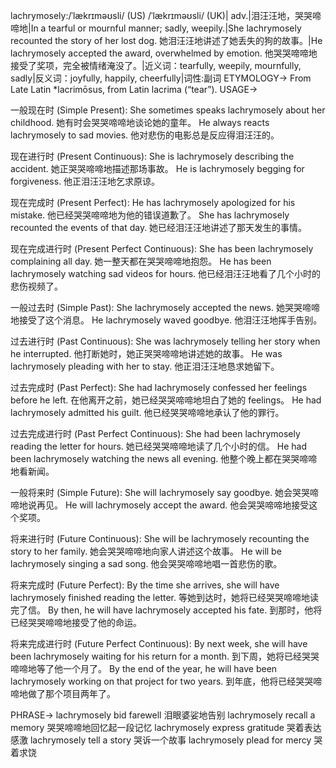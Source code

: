 lachrymosely:/ˈlækrɪməʊsli/ (US) /ˈlækrɪməʊsli/ (UK)| adv.|泪汪汪地，哭哭啼啼地|In a tearful or mournful manner; sadly, weepily.|She lachrymosely recounted the story of her lost dog. 她泪汪汪地讲述了她丢失的狗的故事。|He lachrymosely accepted the award, overwhelmed by emotion. 他哭哭啼啼地接受了奖项，完全被情绪淹没了。|近义词：tearfully, weepily, mournfully, sadly|反义词：joyfully, happily, cheerfully|词性:副词
ETYMOLOGY->
From Late Latin *lacrimōsus, from Latin lacrima (“tear”).
USAGE->

一般现在时 (Simple Present):
She sometimes speaks lachrymosely about her childhood. 她有时会哭哭啼啼地谈论她的童年。
He always reacts lachrymosely to sad movies. 他对悲伤的电影总是反应得泪汪汪的。

现在进行时 (Present Continuous):
She is lachrymosely describing the accident. 她正哭哭啼啼地描述那场事故。
He is lachrymosely begging for forgiveness. 他正泪汪汪地乞求原谅。

现在完成时 (Present Perfect):
He has lachrymosely apologized for his mistake. 他已经哭哭啼啼地为他的错误道歉了。
She has lachrymosely recounted the events of that day. 她已经泪汪汪地讲述了那天发生的事情。

现在完成进行时 (Present Perfect Continuous):
She has been lachrymosely complaining all day. 她一整天都在哭哭啼啼地抱怨。
He has been lachrymosely watching sad videos for hours. 他已经泪汪汪地看了几个小时的悲伤视频了。

一般过去时 (Simple Past):
She lachrymosely accepted the news. 她哭哭啼啼地接受了这个消息。
He lachrymosely waved goodbye. 他泪汪汪地挥手告别。

过去进行时 (Past Continuous):
She was lachrymosely telling her story when he interrupted. 他打断她时，她正哭哭啼啼地讲述她的故事。
He was lachrymosely pleading with her to stay. 他正泪汪汪地恳求她留下。


过去完成时 (Past Perfect):
She had lachrymosely confessed her feelings before he left. 在他离开之前，她已经哭哭啼啼地坦白了她的 feelings。
He had lachrymosely admitted his guilt. 他已经哭哭啼啼地承认了他的罪行。


过去完成进行时 (Past Perfect Continuous):
She had been lachrymosely reading the letter for hours. 她已经哭哭啼啼地读了几个小时的信。
He had been lachrymosely watching the news all evening. 他整个晚上都在哭哭啼啼地看新闻。

一般将来时 (Simple Future):
She will lachrymosely say goodbye. 她会哭哭啼啼地说再见。
He will lachrymosely accept the award. 他会哭哭啼啼地接受这个奖项。

将来进行时 (Future Continuous):
She will be lachrymosely recounting the story to her family. 她会哭哭啼啼地向家人讲述这个故事。
He will be lachrymosely singing a sad song. 他会哭哭啼啼地唱一首悲伤的歌。

将来完成时 (Future Perfect):
By the time she arrives, she will have lachrymosely finished reading the letter. 等她到达时，她将已经哭哭啼啼地读完了信。
By then, he will have lachrymosely accepted his fate. 到那时，他将已经哭哭啼啼地接受了他的命运。


将来完成进行时 (Future Perfect Continuous):
By next week, she will have been lachrymosely waiting for his return for a month. 到下周，她将已经哭哭啼啼地等了他一个月了。
By the end of the year, he will have been lachrymosely working on that project for two years. 到年底，他将已经哭哭啼啼地做了那个项目两年了。


PHRASE->
lachrymosely bid farewell  泪眼婆娑地告别
lachrymosely recall a memory  哭哭啼啼地回忆起一段记忆
lachrymosely express gratitude  哭着表达感激
lachrymosely tell a story  哭诉一个故事
lachrymosely plead for mercy  哭着求饶
